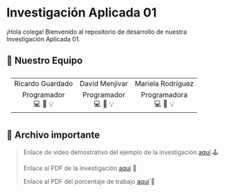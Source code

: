 # Investigación Aplicada 01
¡Hola colega! Bienvenido al repositorio de desarrollo de nuestra Investigación Aplicada 01.

## 👋 Nuestro Equipo

<div style="padding: 10px">
  <table style="margin: 0 auto">
    <tr align="center">
      <td>Ricardo Guardado</td>
      <td>David Menjivar</td>
      <td>Mariela Rodríguez</td>
    </tr>
    <tr align="center">
      <td>Programador<br>💻 🎨 💡</td>
      <td>Programador<br>💻 🔧 💡</td>
      <td>Programadora<br>💻 🎨 💡</td>
    </tr>
  </table>
</div>

## 📂 Archivo importante

> Enlace de video demostrativo del ejemplo de la investigación [aquí](https://youtu.be/t_3VhbqUgNs) 🕹️  
>  
> Enlace al PDF de la investigación [aquí](https://drive.google.com/file/d/183e2a4RqawFr--enWtQWHVeMcrYjtJg9/view?usp=drivesdk) 📄  
>  
> Enlace al PDF del porcentaje de trabajo [aquí](https://drive.google.com/file/d/188DvQAIbYQ-2aZa5pViSajLZP6fpxlCF/view?usp=drivesdk) 📄




